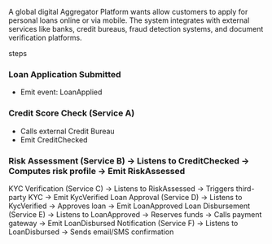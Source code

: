 A global digital Aggregator Platform wants allow customers to apply for personal loans online or via mobile. The system integrates with external services like banks, credit bureaus, fraud detection systems, and document verification platforms.

steps
### Loan Application Submitted
- Emit event: LoanApplied
### Credit Score Check (Service A) 
- Calls external Credit Bureau
- Emit CreditChecked
### Risk Assessment (Service B) → Listens to CreditChecked → Computes risk profile → Emit RiskAssessed
KYC Verification (Service C) → Listens to RiskAssessed → Triggers third-party KYC → Emit KycVerified
Loan Approval (Service D) → Listens to KycVerified → Approves loan → Emit LoanApproved
Loan Disbursement (Service E) → Listens to LoanApproved → Reserves funds → Calls payment gateway → Emit LoanDisbursed
Notification (Service F) → Listens to LoanDisbursed → Sends email/SMS confirmation

